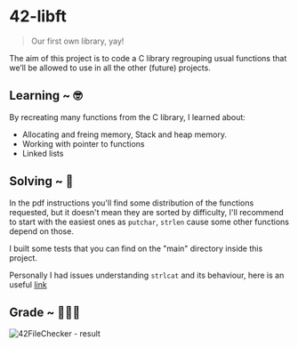 # 42-libft

> Our first own library, yay!

The aim of this project is to code a C library regrouping usual functions that we’ll be allowed to use in all the other (future) projects.

## Learning ~ 🤓
By recreating many functions from the C library, I learned about:

- Allocating and freing memory, Stack and heap memory.
- Working with pointer to functions
- Linked lists

## Solving ~ 🧐
In the pdf instructions you'll find some distribution of the functions requested, but it doesn't mean they are sorted by difficulty, I'll recommend to start with the easiest ones as `putchar`, `strlen` cause some other functions depend on those.

I built some tests that you can find on the "main" directory inside this project.

Personally I had issues understanding `strlcat` and its behaviour, here is an useful [link](https://stackoverflow.com/questions/33154740/strlcat-is-dst-always-nul-terminated-what-are-size-and-the-returned-value)

## Grade ~ 👩🏽‍💻
![42FileChecker - result](https://github.com/piratelicorne/42/blob/master/_oldcursus/libft/rs/42FChk.png)
